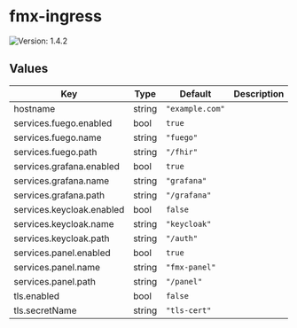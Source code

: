 # fmx-ingress

![Version: 1.4.2](https://img.shields.io/badge/Version-1.4.2-informational?style=flat-square)

## Values

| Key | Type | Default | Description |
|-----|------|---------|-------------|
| hostname | string | `"example.com"` |  |
| services.fuego.enabled | bool | `true` |  |
| services.fuego.name | string | `"fuego"` |  |
| services.fuego.path | string | `"/fhir"` |  |
| services.grafana.enabled | bool | `true` |  |
| services.grafana.name | string | `"grafana"` |  |
| services.grafana.path | string | `"/grafana"` |  |
| services.keycloak.enabled | bool | `false` |  |
| services.keycloak.name | string | `"keycloak"` |  |
| services.keycloak.path | string | `"/auth"` |  |
| services.panel.enabled | bool | `true` |  |
| services.panel.name | string | `"fmx-panel"` |  |
| services.panel.path | string | `"/panel"` |  |
| tls.enabled | bool | `false` |  |
| tls.secretName | string | `"tls-cert"` |  |

